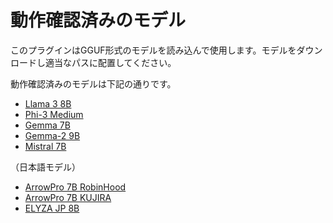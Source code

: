 # 動作確認済みのモデル

このプラグインはGGUF形式のモデルを読み込んで使用します。モデルをダウンロードし適当なパスに配置してください。

動作確認済みのモデルは下記の通りです。

- [Llama 3 8B](https://huggingface.co/QuantFactory/Meta-Llama-3-8B-Instruct-GGUF/blob/main/Meta-Llama-3-8B-Instruct.Q4_K_S.gguf)
- [Phi-3 Medium](https://huggingface.co/mmnga/Phi-3-medium-128k-instruct-gguf/blob/main/Phi-3-medium-128k-instruct-Q4_K_S.gguf)
- [Gemma 7B](https://huggingface.co/mmnga/gemma-7b-it-gguf/blob/main/gemma-7b-it-q8_0.gguf)
- [Gemma-2 9B](https://huggingface.co/bartowski/gemma-2-9b-it-GGUF/blob/main/gemma-2-9b-it-Q4_K_S.gguf)
- [Mistral 7B](https://huggingface.co/TheBloke/Mistral-7B-v0.1-GGUF/blob/main/mistral-7b-v0.1.Q4_K_S.gguf)

（日本語モデル）

- [ArrowPro 7B RobinHood](https://huggingface.co/mmnga/DataPilot-ArrowPro-7B-RobinHood-gguf/blob/main/DataPilot-ArrowPro-7B-RobinHood-IQ4_XS.gguf)
- [ArrowPro 7B KUJIRA](https://huggingface.co/mmnga/DataPilot-ArrowPro-7B-KUJIRA-gguf/blob/main/DataPilot-ArrowPro-7B-KUJIRA-IQ4_XS.gguf)
- [ELYZA JP 8B](https://huggingface.co/elyza/Llama-3-ELYZA-JP-8B-GGUF/blob/main/Llama-3-ELYZA-JP-8B-q4_k_m.gguf)